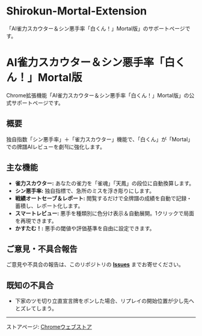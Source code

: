 # Shirokun-Mortal-Extension
「AI雀力スカウター＆シン悪手率「白くん！」Mortal版」のサポートページです。

# AI雀力スカウター＆シン悪手率「白くん！」Mortal版

Chrome拡張機能「AI雀力スカウター＆シン悪手率「白くん！」Mortal版」の公式サポートページです。

## 概要

独自指数「シン悪手率」＋「雀力スカウター」機能で、「白くん」が「Mortal」での牌譜AIレビューを劇적に強化します。

## 主な機能

*   **雀力スカウター:** あなたの雀力を「雀魂」「天鳳」の段位に自動換算します。
*   **シン悪手率:** 独自指標で、急所のミスを浮き彫りにします。
*   **戦績オートセーブ＆レポート:** 閲覧するだけで全牌譜の成績を自動で記録・蓄積し、レポート化します。
*   **スマートレビュー:** 悪手を種類別に色分け表示＆自動展開。1クリックで局面を再現できます。
*   **かすたむ！:** 悪手の閾値や評価基準を自由に設定できます。

## ご意見・不具合報告

ご意見や不具合の報告は、このリポジトリの **[Issues](https://github.com/SayanoYuta/Shirokun-Mortal-Extension/issues)** までお寄せください。

## 既知の不具合

*   下家のツモ切り立直宣言牌をポンした場合、リプレイの開始位置が少し先へとズレてしまう。

---
ストアページ: [Chromeウェブストア](ここに後でストアのURLを貼る)
